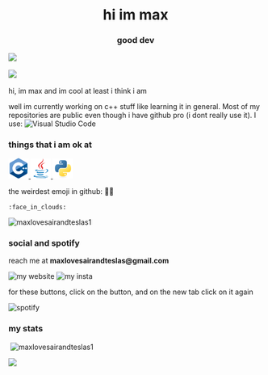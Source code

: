 <h1 align="center">hi im max</h1>
<h3 align="center">good dev</h3>

![](https://user-images.githubusercontent.com/77656052/182915982-ecfef4b4-6cdd-459a-9d3b-f9af8240eac8.svg)

![](https://img.shields.io/badge/-information-informational)

hi, im max and im cool
at least i think i am


well im currently working on c++ stuff like learning it in general. Most of my repositories are public even though i have github pro (i dont really use it).
I use:
![Visual Studio Code](https://img.shields.io/badge/Visual%20Studio%20Code-0078d7.svg?style=for-the-badge&logo=visual-studio-code&logoColor=white)

### things that i am ok at
<p align="left"> <a href="https://www.w3schools.com/cpp/" target="_blank" rel="noreferrer"> <img src="https://raw.githubusercontent.com/devicons/devicon/master/icons/cplusplus/cplusplus-original.svg" alt="cplusplus" width="40" height="40"/> </a> <a href="https://www.java.com" target="_blank" rel="noreferrer"> <img src="https://raw.githubusercontent.com/devicons/devicon/master/icons/java/java-original.svg" alt="java" width="40" height="40"/> </a> <a href="https://www.python.org" target="_blank" rel="noreferrer"> <img src="https://raw.githubusercontent.com/devicons/devicon/master/icons/python/python-original.svg" alt="python" width="40" height="40"/> </a> </p>


the weirdest emoji in github:
😶‍🌫️
```
:face_in_clouds:
```
<!--
https://rahuldkjain.github.io/gh-profile-readme-generator/
https://shields.io/#your-badge
https://img.shields.io/badge/-instagram-blueviolet?style=flat&logo=instagram
-->



<p align="left"> <img src="https://komarev.com/ghpvc/?username=maxlovesairandteslas1&label=Profile%20views&color=0e75b6&style=flat" alt="maxlovesairandteslas1" /> </p>


<h3 align="left">social and spotify</h3>
<p>reach me at <strong>maxlovesairandteslas@gmail.com</strong></p>
<p float="left"> <img src="https://img.shields.io/badge/my-website-sucess?logo=Google-Chrome?link=https://maxxietaxi.carrd.co/&link=https://maxxietaxi.carrd.co/" alt="my website" /> <img src="https://img.shields.io/badge/-instagram-blueviolet?style=flat&logo=instagram?link=https://www.instagram.com/y.maxee/&link=https://www.instagram.com/y.maxee/" alt="my insta"/></p>

for these buttons, click on the button, and on the new tab click on it again

![spotify](https://spotify-recently-played-readme.vercel.app/api?user=s11664oii0b2lskdyqna75oiq)

### my stats


<p>&nbsp;<img align="center" src="https://github-readme-stats.vercel.app/api?username=maxlovesairandteslas1&show_icons=true&locale=en&theme=radical" alt="maxlovesairandteslas1" /></p>

<a href="https://wakatime.com"><img src="https://wakatime.com/share/@d2e8f475-8712-4985-9f71-8fbae2a75266/e6ba2463-8882-4a6c-ae89-77381974763e.png" /></a>
